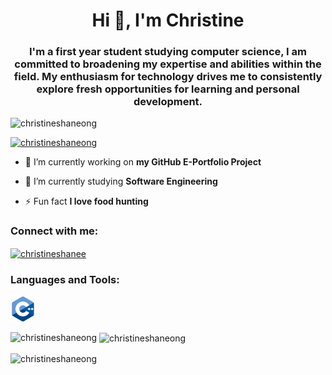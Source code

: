 <h1 align="center">Hi 👋, I'm Christine</h1>
<h3 align="center">I'm a first year student studying computer science, I am committed to broadening my expertise and abilities within the field. My enthusiasm for technology drives me to consistently explore fresh opportunities for learning and personal development.</h3>

<p align="left"> <img src="https://komarev.com/ghpvc/?username=christineshaneong&label=Profile%20views&color=0e75b6&style=flat" alt="christineshaneong" /> </p>

<p align="left"> <a href="https://github.com/ryo-ma/github-profile-trophy"><img src="https://github-profile-trophy.vercel.app/?username=christineshaneong" alt="christineshaneong" /></a> </p>

- 🔭 I’m currently working on **my GitHub E-Portfolio Project**

- 🌱 I’m currently studying **Software Engineering**

- ⚡ Fun fact **I love food hunting**

<h3 align="left">Connect with me:</h3>
<p align="left">
<a href="https://instagram.com/christineshanee" target="blank"><img align="center" src="https://raw.githubusercontent.com/rahuldkjain/github-profile-readme-generator/master/src/images/icons/Social/instagram.svg" alt="christineshanee" height="30" width="40" /></a>
</p>

<h3 align="left">Languages and Tools:</h3>
<p align="left"> <a href="https://www.w3schools.com/cpp/" target="_blank" rel="noreferrer"> <img src="https://raw.githubusercontent.com/devicons/devicon/master/icons/cplusplus/cplusplus-original.svg" alt="cplusplus" width="40" height="40"/> </a> </p>

<p><img align="left" src="https://github-readme-stats.vercel.app/api/top-langs?username=christineshaneong&show_icons=true&locale=en&layout=compact" alt="christineshaneong" /></p>

<p>&nbsp;<img align="center" src="https://github-readme-stats.vercel.app/api?username=christineshaneong&show_icons=true&locale=en" alt="christineshaneong" /></p>

<p><img align="center" src="https://github-readme-streak-stats.herokuapp.com/?user=christineshaneong&" alt="christineshaneong" /></p>

<!---
christineshaneong/christineshaneong is a ✨ special ✨ repository because its `README.md` (this file) appears on your GitHub profile.
You can click the Preview link to take a look at your changes.
--->
